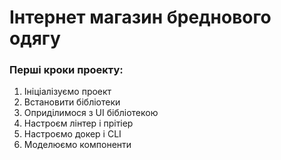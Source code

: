 # Інтернет магазин бреднового одягу
### Перші кроки проекту:
1. Ініціалізуємо проект
2. Встановити бібліотеки
3. Оприділимося з UI бібліотекою
4. Настроєм лінтер і прітіер
5. Настроємо докер і CLI
6. Моделюємо компоненти
